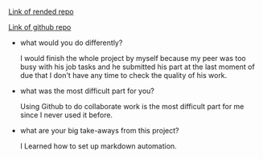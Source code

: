 [Link of rended repo](https://xlin-ncsu.github.io/ST558Project3/)

[Link of github repo](https://github.com/XLin-NCSU/ST558Project3)

- what would you do differently?
  
  I would finish the whole project by myself because my peer was too busy with his job tasks and he submitted his part at the last moment of due that I don't have any time to check the quality of his work.
  
- what was the most difficult part for you?
  
  Using Github to do collaborate work is the most difficult part for me since I never used it before. 
  
- what are your big take-aways from this project?

  I Learned how to set up markdown automation.
